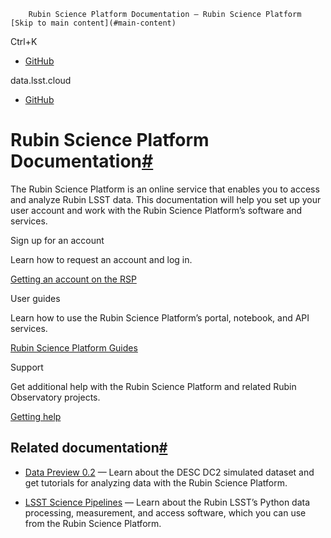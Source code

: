         Rubin Science Platform Documentation — Rubin Science Platform                            [Skip to main content](#main-content)  

 Ctrl+K

*   [GitHub](https://github.com/lsst/rsp_lsst_io "GitHub")

data.lsst.cloud

*   [GitHub](https://github.com/lsst/rsp_lsst_io "GitHub")

Rubin Science Platform Documentation[#](#rubin-science-platform-documentation "Permalink to this heading")
==========================================================================================================

The Rubin Science Platform is an online service that enables you to access and analyze Rubin LSST data. This documentation will help you set up your user account and work with the Rubin Science Platform’s software and services.

Sign up for an account

Learn how to request an account and log in.

[Getting an account on the RSP](guides/getting-started/get-an-account.html)

User guides

Learn how to use the Rubin Science Platform’s portal, notebook, and API services.

[Rubin Science Platform Guides](guides/index.html)

Support

Get additional help with the Rubin Science Platform and related Rubin Observatory projects.

[Getting help](support/index.html)

Related documentation[#](#related-documentation "Permalink to this heading")
----------------------------------------------------------------------------

*   [Data Preview 0.2](https://dp0-2.lsst.io/) — Learn about the DESC DC2 simulated dataset and get tutorials for analyzing data with the Rubin Science Platform.
    
*   [LSST Science Pipelines](https://pipelines.lsst.io) — Learn about the Rubin LSST’s Python data processing, measurement, and access software, which you can use from the Rubin Science Platform.